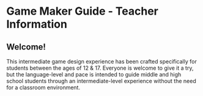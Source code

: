 # Game Maker Guide - Teacher Information

## Welcome! 

This intermediate game design experience has been crafted specifically for students between the ages of 12 & 17. Everyone is welcome to give it a try, but the language-level and pace is intended to guide middle and high school students through an intermediate-level experience without the need for a classroom environment. 